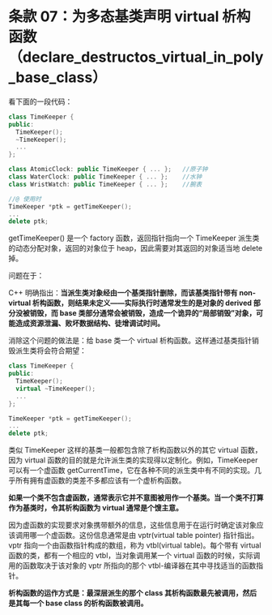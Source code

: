 # 条款 07：为多态基类声明 virtual 析构函数（declare_destructos_virtual_in_poly_base_class）

看下面的一段代码：

```c++
class TimeKeeper {
public:
  TimeKeeper();
  ~TimeKeeper();
  ...
};

class AtomicClock: public TimeKeeper { ... };	//原子钟
class WaterClock: public TimeKeeper { ... };	//水钟
class WristWatch: public TimeKeeper { ... };	//腕表

//@ 使用时
TimeKeeper *ptk = getTimeKeeper();  
...                         
delete ptk;            
```

getTimeKeeper() 是一个 factory 函数，返回指针指向一个 TimeKeeper 派生类的动态分配对象，返回的对象位于 heap，因此需要对其返回的对象适当地 delete 掉。

问题在于：

C++ 明确指出：**当派生类对象经由一个基类指针删除，而该基类指针带有 non-virtual 析构函数，则结果未定义——实际执行时通常发生的是对象的 derived 部分没被销毁，而 base 类部分通常会被销毁，造成一个诡异的“局部销毁”对象，可能造成资源泄漏、败坏数据结构、徒增调试时间。**

消除这个问题的做法是：给 base 类一个 virtual 析构函数。这样通过基类指针销毁派生类将会符合期望：

```c++
class TimeKeeper {
public:
  TimeKeeper();
  virtual ~TimeKeeper();
  ...
};

TimeKeeper *ptk = getTimeKeeper();
...
delete ptk;  
```

类似 TimeKeeper 这样的基类一般都包含除了析构函数以外的其它 virtual 函数，因为 virtual 函数的目的就是允许派生类的实现得以定制化。例如，TimeKeeper 可以有一个虚函数 getCurrentTime，它在各种不同的派生类中有不同的实现。几乎所有拥有虚函数的类差不多都应该有一个虚析构函数。

**如果一个类不包含虚函数，通常表示它并不意图被用作一个基类。当一个类不打算作为基类时，令其析构函数为 virtual 通常是个馊主意。**

因为虚函数的实现要求对象携带额外的信息，这些信息用于在运行时确定该对象应该调用哪一个虚函数。这份信息通常是由 vptr(virtual table pointer) 指针指出。 vptr 指向一个由函数指针构成的数组，称为 vtbl(virtual table)。每个带有 virtual 函数的类，都有一个相应的 vtbl，当对象调用某一个 virtual 函数的时候，实际调用的函数取决于该对象的 vptr 所指向的那个 vtbl-编译器在其中寻找适当的函数指针。

**析构函数的运作方式是：最深层派生的那个 class 其析构函数最先被调用，然后是其每一个 base class 的析构函数被调用。**


